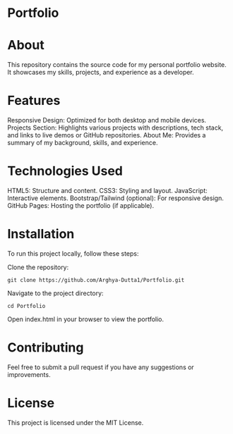 # Portfolio
# About
This repository contains the source code for my personal portfolio website. It showcases my skills, projects, and experience as a developer.

# Features
Responsive Design: Optimized for both desktop and mobile devices.
Projects Section: Highlights various projects with descriptions, tech stack, and links to live demos or GitHub repositories.
About Me: Provides a summary of my background, skills, and experience.

# Technologies Used
HTML5: Structure and content.
CSS3: Styling and layout.
JavaScript: Interactive elements.
Bootstrap/Tailwind (optional): For responsive design.
GitHub Pages: Hosting the portfolio (if applicable).

# Installation
To run this project locally, follow these steps:

Clone the repository:

```console
git clone https://github.com/Arghya-Dutta1/Portfolio.git
```

Navigate to the project directory:

```console
cd Portfolio
```

Open index.html in your browser to view the portfolio.

# Contributing
Feel free to submit a pull request if you have any suggestions or improvements.

# License
This project is licensed under the MIT License.

